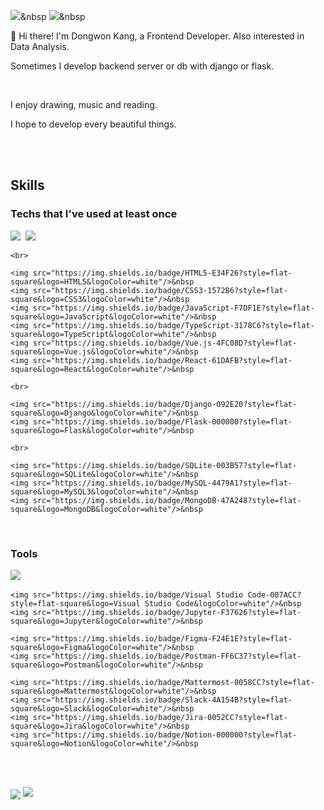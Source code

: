 <a href="https://dw3624.github.io" target="_blank"><img src="https://img.shields.io/badge/myblog-181717?style=flat-square&logo=GitHub&logoColor=white"/></a>&nbsp
<a href="mailto:dw3624@gmail.com" target="_blank"><img src="https://img.shields.io/badge/Gmail-EA4335?style=flat-square&logo=Gmail&logoColor=white"/></a>&nbsp

<p>👋 Hi there! I'm Dongwon Kang, a Frontend Developer. Also interested in Data Analysis.</p>
<p>Sometimes I develop backend server or db with django or flask.</p>
<br>
<p>I enjoy drawing, music and reading.</p>
<p>I hope to develop every beautiful things.</p>

<br>
<br>

<h2><b>Skills</b></h2>
<h3>Techs that I've used at least once</h3>
<p>
    <img src="https://img.shields.io/badge/R-276DC3?style=flat-square&logo=R&logoColor=white"/>&nbsp
    <img src="https://img.shields.io/badge/Python-3766AB?style=flat-square&logo=Python&logoColor=white"/>&nbsp
    
    <br>
    
    <img src="https://img.shields.io/badge/HTML5-E34F26?style=flat-square&logo=HTML5&logoColor=white"/>&nbsp
    <img src="https://img.shields.io/badge/CSS3-1572B6?style=flat-square&logo=CSS3&logoColor=white"/>&nbsp
    <img src="https://img.shields.io/badge/JavaScript-F7DF1E?style=flat-square&logo=JavaScript&logoColor=white"/>&nbsp
    <img src="https://img.shields.io/badge/TypeScript-3178C6?style=flat-square&logo=TypeScript&logoColor=white"/>&nbsp
    <img src="https://img.shields.io/badge/Vue.js-4FC08D?style=flat-square&logo=Vue.js&logoColor=white"/>&nbsp
    <img src="https://img.shields.io/badge/React-61DAFB?style=flat-square&logo=React&logoColor=white"/>&nbsp
    
    <br>
    
    <img src="https://img.shields.io/badge/Django-092E20?style=flat-square&logo=Django&logoColor=white"/>&nbsp
    <img src="https://img.shields.io/badge/Flask-000000?style=flat-square&logo=Flask&logoColor=white"/>&nbsp
    
    <br>
    
    <img src="https://img.shields.io/badge/SQLite-003B57?style=flat-square&logo=SQLite&logoColor=white"/>&nbsp
    <img src="https://img.shields.io/badge/MySQL-4479A1?style=flat-square&logo=MySQL3&logoColor=white"/>&nbsp
    <img src="https://img.shields.io/badge/MongoDB-47A248?style=flat-square&logo=MongoDB&logoColor=white"/>&nbsp
</p>

<br>

<h3>Tools</h3>
<p>
    <img src="https://img.shields.io/badge/Git-F05032?style=flat-square&logo=Git&logoColor=white"/>&nbsp
    
    <img src="https://img.shields.io/badge/Visual Studio Code-007ACC?style=flat-square&logo=Visual Studio Code&logoColor=white"/>&nbsp
    <img src="https://img.shields.io/badge/Jupyter-F37626?style=flat-square&logo=Jupyter&logoColor=white"/>&nbsp
    
    <img src="https://img.shields.io/badge/Figma-F24E1E?style=flat-square&logo=Figma&logoColor=white"/>&nbsp
    <img src="https://img.shields.io/badge/Postman-FF6C37?style=flat-square&logo=Postman&logoColor=white"/>&nbsp
    
    <img src="https://img.shields.io/badge/Mattermost-0058CC?style=flat-square&logo=Mattermost&logoColor=white"/>&nbsp
    <img src="https://img.shields.io/badge/Slack-4A154B?style=flat-square&logo=Slack&logoColor=white"/>&nbsp
    <img src="https://img.shields.io/badge/Jira-0052CC?style=flat-square&logo=Jira&logoColor=white"/>&nbsp
    <img src="https://img.shields.io/badge/Notion-000000?style=flat-square&logo=Notion&logoColor=white"/>&nbsp
</p>

<br>
<br>

<p>
    <a href="https://solved.ac/dw3624"><img align="center" src="http://mazassumnida.wtf/api/v2/generate_badge?boj=dw3624"></img></a>
    <img src="https://github-readme-stats.vercel.app/api?username=dw3624&include_all_commits=true&show_icons=true&hide=issues,contribs&title_color=2B463C&text_color=2B463C&icon_color=688F4E&bg_color=FDFBFB" target="_blank"></img>
</p>
